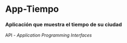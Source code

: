 # App-Tiempo
### Aplicación que muestra el tiempo de su ciudad

API - *Application Programming Interfaces*
